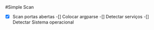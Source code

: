 #Simple Scan
-[x] Scan portas abertas
-[] Colocar argparse
-[] Detectar serviços
-[] Detectar Sistema operacional